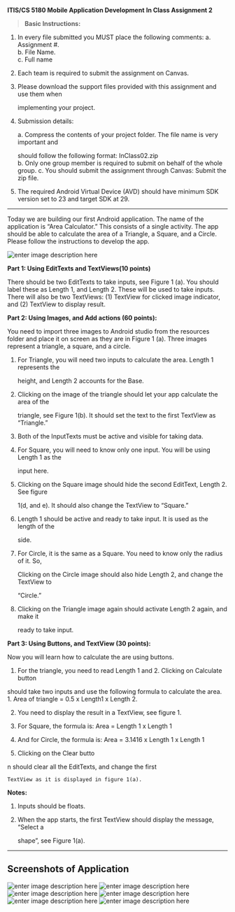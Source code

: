 **ITIS/CS 5180 Mobile Application Development**
**In Class Assignment 2**

> **Basic Instructions:**

1.  In every file submitted you MUST place the following comments: a. Assignment #.  
    b. File Name.  
    c. Full name
    
2.  Each team is required to submit the assignment on Canvas.
    
3.  Please download the support files provided with this assignment and use them when
    
    implementing your project.
    
4.  Submission details:
    
    a. Compress the contents of your project folder. The file name is very important and
    
    should follow the following format: InClass02.zip  
    b. Only one group member is required to submit on behalf of the whole group. c. You should submit the assignment through Canvas: Submit the zip file.
    

5. The required Android Virtual Device (AVD) should have minimum SDK version set to 23 and target SDK at 29.

---
Today we are building our first Android application. The name of the application is “Area Calculator.” This consists of a single activity. The app should be able to calculate the area of a Triangle, a Square, and a Circle. Please follow the instructions to develop the app.

![enter image description here](https://lh3.googleusercontent.com/TYZxxOTIbP9mtgNy4lMpWwKl4zZdMo7AZqS-We5sB3EpTQstvKflsmUkGtG75anMMq_qVBWqzd6g)

**Part 1: Using EditTexts and TextViews(10 points)**

There should be two EditTexts to take inputs, see Figure 1 (a). You should label these as Length 1, and Length 2. These will be used to take inputs. There will also be two TextViews: (1) TextView for clicked image indicator, and (2) TextView to display result.

**Part 2: Using Images, and Add actions (60 points):**

You need to import three images to Android studio from the resources folder and place it on screen as they are in Figure 1 (a). Three images represent a triangle, a square, and a circle.

1.  For Triangle, you will need two inputs to calculate the area. Length 1 represents the
    
    height, and Length 2 accounts for the Base.
    
2.  Clicking on the image of the triangle should let your app calculate the area of the
    
    triangle, see Figure 1(b). It should set the text to the first TextView as “Triangle.”
    
3.  Both of the InputTexts must be active and visible for taking data.
    
4.  For Square, you will need to know only one input. You will be using Length 1 as the
    
    input here.
    
5.  Clicking on the Square image should hide the second EditText, Length 2. See figure
    
    1(d, and e). It should also change the TextView to “Square.”
    
6.  Length 1 should be active and ready to take input. It is used as the length of the
    
    side.
    
7.  For Circle, it is the same as a Square. You need to know only the radius of it. So,
    
    Clicking on the Circle image should also hide Length 2, and change the TextView to
    
    “Circle.”
    
8.  Clicking on the Triangle image again should activate Length 2 again, and make it
    
    ready to take input.
    

**Part 3: Using Buttons, and TextView (30 points):**

Now you will learn how to calculate the are using buttons.  
1. For the triangle, you need to read Length 1 and 2. Clicking on Calculate button

should take two inputs and use the following formula to calculate the area. 1. Area of triangle = 0.5 x Length1 x Length 2.

2.  You need to display the result in a TextView, see figure 1.
    
3.  For Square, the formula is: Area = Length 1 x Length 1
    
4.  And for Circle, the formula is: Area = 3.1416 x Length 1 x Length 1
    
5.  Clicking on the Clear butto

n should clear all the EditTexts, and change the first
    
    TextView as it is displayed in figure 1(a).
    

**Notes:**

1.  Inputs should be floats.
    
2.  When the app starts, the first TextView should display the message, “Select a
    
    shape”, see Figure 1(a).
    
    
---
**Screenshots of Application**
---
![enter image description here](https://github.com/venkyhegde/ITIS-5180-mobile-application-development/blob/master/In-Class/In-Class-02/AreaCalculatorApp/Screenshots/Screen-1.png)
![enter image description here](https://github.com/venkyhegde/ITIS-5180-mobile-application-development/blob/master/In-Class/In-Class-02/AreaCalculatorApp/Screenshots/Screen-2.png)
![enter image description here](https://github.com/venkyhegde/ITIS-5180-mobile-application-development/blob/master/In-Class/In-Class-02/AreaCalculatorApp/Screenshots/Screen-3.png)
![enter image description here](https://github.com/venkyhegde/ITIS-5180-mobile-application-development/blob/master/In-Class/In-Class-02/AreaCalculatorApp/Screenshots/Screen-4.png)
![enter image description here](https://github.com/venkyhegde/ITIS-5180-mobile-application-development/blob/master/In-Class/In-Class-02/AreaCalculatorApp/Screenshots/Screen-5.png)
![enter image description here](https://github.com/venkyhegde/ITIS-5180-mobile-application-development/blob/master/In-Class/In-Class-02/AreaCalculatorApp/Screenshots/Screen-7.png)
